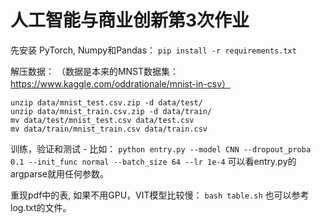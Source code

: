 # 人工智能与商业创新第3次作业

先安装 PyTorch, Numpy和Pandas：
`pip install -r requirements.txt`

解压数据：
（数据是本来的MNST数据集：https://www.kaggle.com/oddrationale/mnist-in-csv）
```
unzip data/mnist_test.csv.zip -d data/test/
unzip data/mnist_train.csv.zip -d data/train/
mv data/test/mnist_test.csv data/test.csv
mv data/train/mnist_train.csv data/train.csv
```

训练，验证和测试 - 比如：
`python entry.py --model CNN --dropout_proba 0.1 --init_func normal --batch_size 64 --lr 1e-4`
可以看entry.py的argparse就用任何参数。

重现pdf中的表, 如果不用GPU，VIT模型比较慢：
`bash table.sh`
也可以参考log.txt的文件。

